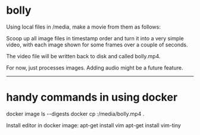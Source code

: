 # bolly

Using local files in /media, make a movie from them as follows:

Scoop up all image files in timestamp order and turn it into a very simple video, with each image shown for some frames over a couple of seconds.

The video file will be written back to disk and called bolly.mp4.

For now, just processes images. Adding audio might be a future feature. 

----

# handy commands in using docker

docker image ls --digests
docker cp <docker-image-name>:/media/bolly.mp4 .

Install editor in docker image:
apt-get install vim
apt-get install vim-tiny

